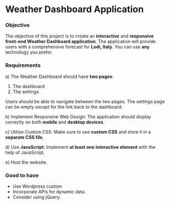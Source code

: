 # Weather Dashboard Application

### Objective

The objective of this project is to create an **interactive** and **responsive front-end Weather Dashboard application**.
The application will provide users with a comprehensive forecast for **Lodi, Italy**.
You can use **any** technology you prefer.

### Requirements

a) The Weather Dashboard should have **two pages**:

1. The dashboard
1. The settings

Users should be able to navigate between the two pages.
The settings page can be empty except for the link back to the dashboard.

b) Implement Responsive Web Design: The application should display correctly on both **mobile** and **desktop devices**.

c) Utilize Custom CSS: Make sure to use **custom CSS** and store it in a **separate CSS file**.

d) Use **JavaScript**: Implement **at least one interactive element** with the help of JavaScript.

e) Host the website.

### Good to have

- Use Wordpress custom
- Incorporate APIs for dynamic data.
- Consider using jQuery.

